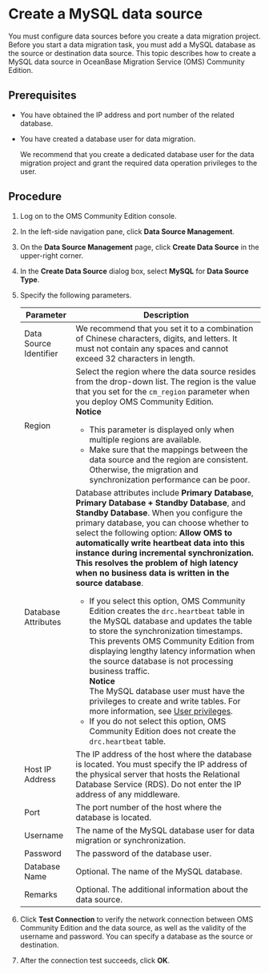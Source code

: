 # Create a MySQL data source

You must configure data sources before you create a data migration project. Before you start a data migration task, you must add a MySQL database as the source or destination data source. This topic describes how to create a MySQL data source in OceanBase Migration Service (OMS) Community Edition.

## Prerequisites

* You have obtained the IP address and port number of the related database.

* You have created a database user for data migration.

   We recommend that you create a dedicated database user for the data migration project and grant the required data operation privileges to the user.

## Procedure

1. Log on to the OMS Community Edition console.

2. In the left-side navigation pane, click **Data Source Management**.

3. On the **Data Source Management** page, click **Create Data Source** in the upper-right corner.

4. In the **Create Data Source** dialog box, select **MySQL** for **Data Source Type**.

5. Specify the following parameters.

   | **Parameter** | **Description** |
   |-------------|----------------------------------------------------------------------------------------------------------------------------------------------------------------------------------------------------------------------------------------------------------------------------------------------------------------------------------------------------------|
   | Data Source Identifier | We recommend that you set it to a combination of Chinese characters, digits, and letters. It must not contain any spaces and cannot exceed 32 characters in length.  |
   | Region | Select the region where the data source resides from the drop-down list. The region is the value that you set for the `cm_region` parameter when you deploy OMS Community Edition.<br>  **Notice**  <ul><li> This parameter is displayed only when multiple regions are available.    <li>Make sure that the mappings between the data source and the region are consistent. Otherwise, the migration and synchronization performance can be poor.     </ul> |
   | Database Attributes | Database attributes include **Primary Database**, **Primary Database + Standby Database**, and **Standby Database**. When you configure the primary database, you can choose whether to select the following option: **Allow OMS to automatically write heartbeat data into this instance during incremental synchronization. This resolves the problem of high latency when no business data is written in the source database**.  <ul><li> If you select this option, OMS Community Edition creates the `drc.heartbeat` table in the MySQL database and updates the table to store the synchronization timestamps. This prevents OMS Community Edition from displaying lengthy latency information when the source database is not processing business traffic.<br>  **Notice** <br>The MySQL database user must have the privileges to create and write tables. For more information, see [User privileges](../400.user-privileges.md).    <li> If you do not select this option, OMS Community Edition does not create the `drc.heartbeat` table.  |
   | Host IP Address | The IP address of the host where the database is located. You must specify the IP address of the physical server that hosts the Relational Database Service (RDS). Do not enter the IP address of any middleware.  |
   | Port | The port number of the host where the database is located.  |
   | Username | The name of the MySQL database user for data migration or synchronization.  |
   | Password | The password of the database user.  |
   | Database Name | Optional. The name of the MySQL database.  |
   | Remarks | Optional. The additional information about the data source.  |

6. Click **Test Connection** to verify the network connection between OMS Community Edition and the data source, as well as the validity of the username and password. You can specify a database as the source or destination.

7. After the connection test succeeds, click **OK**.
